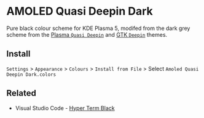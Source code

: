 # AMOLED Quasi Deepin Dark

Pure black colour scheme for KDE Plasma 5, modifed from the dark grey scheme from the [Plasma `Quasi Deepin`](https://store.kde.org/p/1243751/) and [GTK `Deepin`](https://github.com/linuxdeepin/deepin-gtk-theme) themes.

## Install

`Settings` > `Appearance` > `Colours` > `Install from File` > Select `Amoled Quasi Deepin Dark.colors`

## Related

- Visual Studio Code - [Hyper Term Black](https://marketplace.visualstudio.com/items?itemName=hsnazar.hyper-term-theme)
